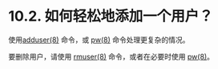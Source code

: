 # 10.2. 如何轻松地添加一个用户？

使用[adduser(8)](https://www.freebsd.org/cgi/man.cgi?query=adduser&sektion=8&format=html) 命令，或 [pw(8)](https://www.freebsd.org/cgi/man.cgi?query=pw&sektion=8&format=html) 命令处理更复杂的情况。

要删除用户，请使用 [rmuser(8)](https://www.freebsd.org/cgi/man.cgi?query=rmuser&sektion=8&format=html) 命令，或者在必要时使用 [pw(8)](https://www.freebsd.org/cgi/man.cgi?query=pw&sektion=8&format=html)。
